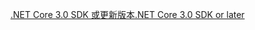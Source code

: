 [<span data-ttu-id="a1eb6-101">.NET Core 3.0 SDK 或更新版本</span><span class="sxs-lookup"><span data-stu-id="a1eb6-101">.NET Core 3.0 SDK or later</span></span>](https://dotnet.microsoft.com/download/dotnet-core/3.0)
